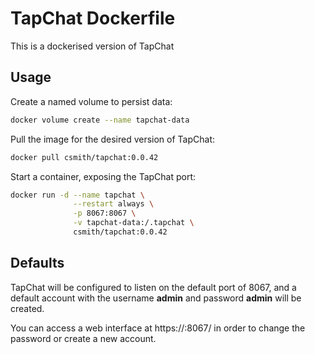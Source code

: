 # TapChat Dockerfile

This is a dockerised version of TapChat

## Usage

Create a named volume to persist data:

```bash
docker volume create --name tapchat-data
```

Pull the image for the desired version of TapChat:

```bash
docker pull csmith/tapchat:0.0.42
```

Start a container, exposing the TapChat port:

```bash
docker run -d --name tapchat \
              --restart always \
              -p 8067:8067 \
              -v tapchat-data:/.tapchat \
              csmith/tapchat:0.0.42
```

## Defaults

TapChat will be configured to listen on the default port of 8067,
and a default account with the username **admin** and password
**admin** will be created.

You can access a web interface at https://<ip>:8067/ in order to
change the password or create a new account.
